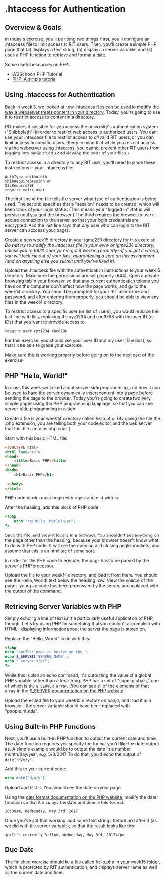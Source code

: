 # .htaccess for Authentication

## Overview & Goals

In today's exercise, you'll be doing two things. First, you'll configure an .htaccess file to limit access to RIT users. Then, you'll create a simple PHP page that (a) displays a text string, (b) displays a server variable, and (c) uses a PHP function to retrieve and format a date.  

Some useful resources on PHP:
* [W3Schools PHP Tutorial](https://www.w3schools.com/php/php_intro.asp)
* [PHP: A simple tutorial](http://php.net/manual/en/tutorial.php) 


## Using .htaccess for Authentication

Back in week 3, we looked at how [.htaccess files can be used to modify the way a webserver treats content in your directory](weekly_materials/week3/htaccessExercise.md). Today, you're going to use it to restrict access to content in a directory. 

RIT makes it possible for you access the university's authentication system ("Shibboleth") in order to restrict web access to authorized users. You can use your .htaccess file to restrict access to *all* valid RIT users, or you can limit access to specific users. (Keep in mind that while you restrict access via the webserver using .htaccess, you cannot prevent other RIT users from logging into banjo.rit.edu and viewing the code of your files.)

To restrict access in a directory to any RIT user, you'll need to place these instructions in your .htaccess file:

```
AuthType shibboleth
ShibRequireSession on
SSLRequireSSL
require valid-user
```

The first line of the file tells the server what type of authentication is being used. The second specifies that a "session" needs to be created, which will keep track of your login status. (This means your "logged in" status will persist until you quit the browser.) The third requires the browser to use a secure connection to the server, so that your login credentials are encrypted. And the last line says that *any* user who can login to the RIT server can acccess your pages. 

Create a new week15 directory in your igme230 directory for this exercise. *Do ***not*** try to modify the .htaccess file in your www or igme230 directory, unless you're 100% sure you've got it working properly--if you get it wrong, you will lock me out of your files, guaranteeing a zero on this assignment (and on anything else you submit until you've fixed it).*

Upload the .htaccess file with the authentication instructions to your week15 directory. Make sure the permissions are set properly (644). Open a private browsing tab in your browser, so that any current authentication tokens you have on the computer don't affect how the page works, and go to the week14 directory. You should be prompted for your RIT user name and password, and after entering them properly, you should be able to view any files in the week14 directory. 

To restrict access to a specific user (or list of users), you would replace the last line with this, replacing the xyz1234 and abc6798 with the user ID (or IDs) that you want to provide access to.

```
require user xyz1234 abc6798
```
For this exercise, you should use your user ID and my user ID (ellics), so that I'll be able to grade your exercise.

Make sure this is working properly before going on to the next part of the exercise!

## PHP "Hello, World!"

In class this week we talked about server-side programming, and how it can be used to have the server dynamically insert content into a page before sending the page to the browser. Today you're going to create two very simple pages using the PHP programming language, so that you can see server-side programming in action. 

Create a file in your week14 directory called hello.php. (By giving the file the .php extension, you are telling both your code editor and the web server that this file contains php code.) 

Start with this basic HTML file: 
```html
<!DOCTYPE html>
<html lang="en">
<head>
    <title>Basic PHP</title>
</head>
<body>
    <h1>Basic PHP</h1>
 
 </body>
</html>
```

PHP code blocks must begin with `<?php` and end with `?>`

After the heading, add this block of PHP code:

```php
<?php 
    echo "<p>Hello, World!</p>"; 
?> 
```

Save the file, and view it locally in a browser. You shouldn't see anything on the page other than the heading, because your browser doesn't know what to do with PHP code. It will see the opening and closing angle brackets, and assume that this is an html tag of some sort. 

In order for the PHP code to execute, the page has to be parsed by the server's PHP processor. 

Upload the file to your week14 directory, and load it from there. You should see the Hello, World! text below the heading now. View the source of the page--your php code has been processed by the server, and replaced with the output of the command. 

## Retrieving Server Variables with PHP

Simply echoing a line of text isn't a particularly useful application of PHP, though. Let's try using PHP for something that you couldn't accomplish with HTML--displaying information about the server the page is stored on. 

Replace the "Hello, World" code with this:

```php
<?php
echo "<p>This page is hosted on the ";
echo $_SERVER['SERVER_NAME'];
echo " server.</p>";
?>
```

While this is also an echo command, it's outputting the value of a global PHP variable rather than a text string. PHP has a set of "super globals," one of which is the `$_SERVER array`. (You can see all of the elements of that array in the [$_SERVER documentation on the PHP website](http://php.net/manual/en/reserved.variables.server.php).

Upload the edited file to your week15 directory on banjo, and load it in a browser--the server variable should have been replaced with "people.rit.edu". 

## Using Built-In PHP Functions

Next, you'll use a built-in PHP function to output the current date and time. The date function requires you specify the format you'd like the date output as. A simple example would be to output the date in a number month/day/year, e.g. 5/3/2017. To do that, you'd echo the output of `date("d/m/y")`. 

Add this to your current code:

```php
echo date("d/m/y");
```

Upload and test it. You should see the date on your page. 

Using the [date format documentation on the PHP website](http://php.net/manual/en/function.date.php), modify the date function so that it displays the date and time in this format:

`10:30am, Wednesday, May 3rd, 2017`

Once you've got that working, add some text strings before and after it (as we did with the server variable), so that the result looks like this:

`<p>It's currently 3:11pm, Wednesday, May 3rd, 2017</p>`


## Due Date
The finished exercise should be a file called hello.php in your week15 folder, which is protected by RIT authentication, and displays server name as well as the current date and time.
